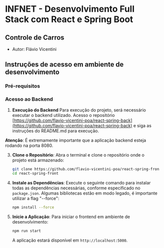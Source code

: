 # INFNET - Desenvolvimento Full Stack com React e Spring Boot

## Controle de Carros

- Autor: Flávio Vicentini

## Instruções de acesso em ambiente de desenvolvimento

### Pré-requisitos

### Acesso ao Backend

1. **Execução do Backend**
   Para execução do projeto, será necessário executar o backend utilizado. Acesso o
   repositório [https://github.com/flavio-vicentini-poa/react-spring-back](https://github.com/flavio-vicentini-poa/react-spring-back)
   e siga as instruções do README.md para execução.

**Atenção**: É extremamente importante que a aplicação backend esteja rodando na porta 8080.

3. **Clone o Repositório**:
   Abra o terminal e clone o repositório onde o projeto está armazenado:
   ```bash
   git clone https://github.com/flavio-vicentini-poa/react-spring-front
   cd react-spring-front 
   ```

4. **Instale as Dependências**:
   Execute o seguinte comando para instalar todas as dependências necessárias, conforme especificado no `package.json`.
   Algumas bibliotecas estão em modo legado, é importante utilizar a flag "--force":
   ```bash
   npm install --force
   ```

5. **Inicie a Aplicação**:
   Para iniciar o frontend em ambiente de desenvolvimento:
   ```bash
   npm run start
   ```
   A aplicação estará disponível em `http://localhost:5000`.